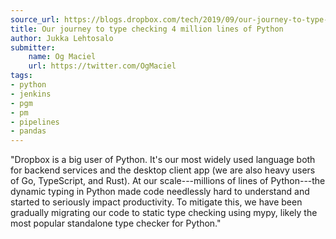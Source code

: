 ```yaml
---
source_url: https://blogs.dropbox.com/tech/2019/09/our-journey-to-type-checking-4-million-lines-of-python/
title: Our journey to type checking 4 million lines of Python
author: Jukka Lehtosalo
submitter:
    name: Og Maciel
    url: https://twitter.com/OgMaciel
tags:
- python
- jenkins
- pgm
- pm
- pipelines
- pandas
---
```


"Dropbox is a big user of Python. It's our most widely used language both for backend services and the desktop client app (we are also heavy users of Go, TypeScript, and Rust). At our scale---millions of lines of Python---the dynamic typing in Python made code needlessly hard to understand and started to seriously impact productivity. To mitigate this, we have been gradually migrating our code to static type checking using mypy, likely the most popular standalone type checker for Python." 
